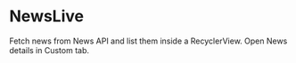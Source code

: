 # NewsLive
Fetch news from News API and list them inside a RecyclerView.
Open News details in Custom tab.

